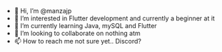 - 👋 Hi, I’m @manzajp
- 👀 I’m interested in Flutter development and currently a beginner at it
- 🌱 I’m currently learning Java, mySQL and Flutter
- 💞️ I’m looking to collaborate on nothing atm
- 📫 How to reach me not sure yet.. Discord?

<!---
manzajp/manzajp is a ✨ special ✨ repository because its `README.md` (this file) appears on your GitHub profile.
You can click the Preview link to take a look at your changes.
--->
